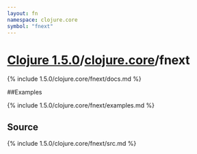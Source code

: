 ```yaml
---
layout: fn
namespace: clojure.core
symbol: "fnext"
---
```


# [Clojure 1.5.0](../../)/[clojure.core](../)/fnext

{% include 1.5.0/clojure.core/fnext/docs.md %}

##Examples

{% include 1.5.0/clojure.core/fnext/examples.md %}
## Source
{% include 1.5.0/clojure.core/fnext/src.md %}

